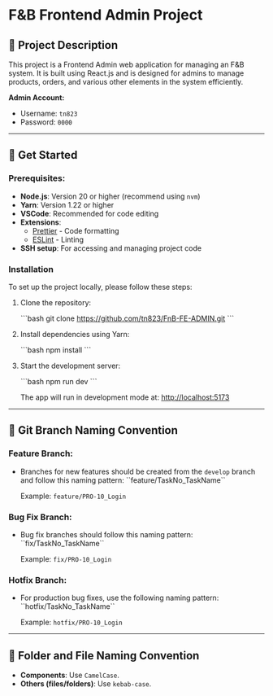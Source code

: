 
# F&B Frontend Admin Project

## 📝 Project Description

This project is a Frontend Admin web application for managing an F&B system. It is built using React.js and is designed for admins to manage products, orders, and various other elements in the system efficiently.

**Admin Account:**
- Username: `tn823`
- Password: `0000`

---

## 🚀 Get Started

### Prerequisites:

- **Node.js**: Version 20 or higher (recommend using `nvm`)
- **Yarn**: Version 1.22 or higher
- **VSCode**: Recommended for code editing
- **Extensions**:
  - [Prettier](https://marketplace.visualstudio.com/items?itemName=esbenp.prettier-vscode) - Code formatting
  - [ESLint](https://marketplace.visualstudio.com/items?itemName=dbaeumer.vscode-eslint) - Linting
- **SSH setup**: For accessing and managing project code

### Installation

To set up the project locally, please follow these steps:

1. Clone the repository:

    \`\`\`bash
    git clone https://github.com/tn823/FnB-FE-ADMIN.git
    \`\`\`

2. Install dependencies using Yarn:

    \`\`\`bash
    npm install
    \`\`\`

3. Start the development server:

    \`\`\`bash
    npm run dev
    \`\`\`

    The app will run in development mode at: [http://localhost:5173](http://localhost:5173)

---

## 🌳 Git Branch Naming Convention

### Feature Branch:
- Branches for new features should be created from the `develop` branch and follow this naming pattern:
  \`\`feature/TaskNo_TaskName\`\`
  
  Example: `feature/PRO-10_Login`

### Bug Fix Branch:
- Bug fix branches should follow this naming pattern:
  \`\`fix/TaskNo_TaskName\`\`
  
  Example: `fix/PRO-10_Login`

### Hotfix Branch:
- For production bug fixes, use the following naming pattern:
  \`\`hotfix/TaskNo_TaskName\`\`
  
  Example: `hotfix/PRO-10_Login`

---

## 📁 Folder and File Naming Convention

- **Components**: Use `CamelCase`.
- **Others (files/folders)**: Use `kebab-case`.
